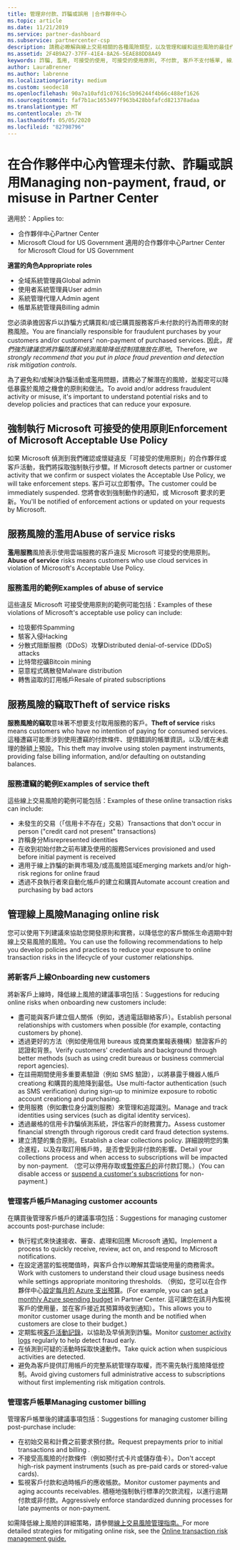 ```yaml
---
title: 管理非付款、詐騙或誤用 |合作夥伴中心
ms.topic: article
ms.date: 11/21/2019
ms.service: partner-dashboard
ms.subservice: partnercenter-csp
description: 請務必瞭解與線上交易相關的各種風險類型，以及管理和緩和這些風險的最佳作法。
ms.assetid: 2F4B9A27-37FF-41E4-8A26-5EAE88DD8A49
keywords: 詐騙, 濫用, 可接受的使用, 可接受的使用原則, 不付款, 客戶不支付帳單, 線上風險, 竊取服務, 濫用服務, 暫停訂閱,
author: LauraBrenner
ms.author: labrenne
ms.localizationpriority: medium
ms.custom: seodec18
ms.openlocfilehash: 90a7a10afd1c07616c5b96244f4b66c488ef1626
ms.sourcegitcommit: faf7b1ac1653497f963b428bbfafcd821378adaa
ms.translationtype: MT
ms.contentlocale: zh-TW
ms.lasthandoff: 05/05/2020
ms.locfileid: "82798796"
---
```

# <a name="managing-non-payment-fraud-or-misuse-in-partner-center"></a><span data-ttu-id="e9bf8-104">在合作夥伴中心內管理未付款、詐騙或誤用</span><span class="sxs-lookup"><span data-stu-id="e9bf8-104">Managing non-payment, fraud, or misuse in Partner Center</span></span>

<span data-ttu-id="e9bf8-105">適用於：</span><span class="sxs-lookup"><span data-stu-id="e9bf8-105">Applies to:</span></span>

- <span data-ttu-id="e9bf8-106">合作夥伴中心</span><span class="sxs-lookup"><span data-stu-id="e9bf8-106">Partner Center</span></span>
- <span data-ttu-id="e9bf8-107">Microsoft Cloud for US Government 適用的合作夥伴中心</span><span class="sxs-lookup"><span data-stu-id="e9bf8-107">Partner Center for Microsoft Cloud for US Government</span></span>

<span data-ttu-id="e9bf8-108">**適當的角色**</span><span class="sxs-lookup"><span data-stu-id="e9bf8-108">**Appropriate roles**</span></span>
-   <span data-ttu-id="e9bf8-109">全域系統管理員</span><span class="sxs-lookup"><span data-stu-id="e9bf8-109">Global admin</span></span>
-   <span data-ttu-id="e9bf8-110">使用者系統管理員</span><span class="sxs-lookup"><span data-stu-id="e9bf8-110">User admin</span></span>
-   <span data-ttu-id="e9bf8-111">系統管理代理人</span><span class="sxs-lookup"><span data-stu-id="e9bf8-111">Admin agent</span></span>
-   <span data-ttu-id="e9bf8-112">帳單系統管理員</span><span class="sxs-lookup"><span data-stu-id="e9bf8-112">Billing admin</span></span>

<span data-ttu-id="e9bf8-113">您必須承擔因客戶以詐騙方式購買和/或已購買服務客戶未付款的行為而帶來的財務風險。</span><span class="sxs-lookup"><span data-stu-id="e9bf8-113">You are financially responsible for fraudulent purchases by your customers and/or customers' non-payment of purchased services.</span></span> <span data-ttu-id="e9bf8-114">因此，*我們強烈建議您將詐騙防護和偵測風險降低控制措施放在原地*。</span><span class="sxs-lookup"><span data-stu-id="e9bf8-114">Therefore, *we strongly recommend that you put in place fraud prevention and detection risk mitigation controls*.</span></span>

<span data-ttu-id="e9bf8-115">為了避免和/或解決詐騙活動或濫用問題，請務必了解潛在的風險，並擬定可以降低暴露於風險之機會的原則和做法。</span><span class="sxs-lookup"><span data-stu-id="e9bf8-115">To avoid and/or address fraudulent activity or misuse, it's important to understand potential risks and to develop policies and practices that can reduce your exposure.</span></span>

## <a name="enforcement-of-microsoft-acceptable-use-policy"></a><span data-ttu-id="e9bf8-116">強制執行 Microsoft 可接受的使用原則</span><span class="sxs-lookup"><span data-stu-id="e9bf8-116">Enforcement of Microsoft Acceptable Use Policy</span></span>

<span data-ttu-id="e9bf8-117">如果 Microsoft 偵測到我們確認或懷疑違反「可接受的使用原則」的合作夥伴或客戶活動，我們將採取強制執行步驟。</span><span class="sxs-lookup"><span data-stu-id="e9bf8-117">If Microsoft detects partner or customer activity that we confirm or suspect violates the Acceptable Use Policy, we will take enforcement steps.</span></span> <span data-ttu-id="e9bf8-118">客戶可以立即暫停。</span><span class="sxs-lookup"><span data-stu-id="e9bf8-118">The customer could be immediately suspended.</span></span> <span data-ttu-id="e9bf8-119">您將會收到強制動作的通知，或 Microsoft 要求的更新。</span><span class="sxs-lookup"><span data-stu-id="e9bf8-119">You'll be notified of enforcement actions or updated on your requests by Microsoft.</span></span>

## <a name="abuse-of-service-risks"></a><span data-ttu-id="e9bf8-120">服務風險的濫用</span><span class="sxs-lookup"><span data-stu-id="e9bf8-120">Abuse of service risks</span></span>

<span data-ttu-id="e9bf8-121">**濫用服務**風險表示使用雲端服務的客戶違反 Microsoft 可接受的使用原則。</span><span class="sxs-lookup"><span data-stu-id="e9bf8-121">**Abuse of service** risks means customers who use cloud services in violation of Microsoft's Acceptable Use Policy.</span></span>

### <a name="examples-of-abuse-of-service"></a><span data-ttu-id="e9bf8-122">服務濫用的範例</span><span class="sxs-lookup"><span data-stu-id="e9bf8-122">Examples of abuse of service</span></span>

<span data-ttu-id="e9bf8-123">這些違反 Microsoft 可接受使用原則的範例可能包括：</span><span class="sxs-lookup"><span data-stu-id="e9bf8-123">Examples of these violations of Microsoft's acceptable use policy can include:</span></span>

- <span data-ttu-id="e9bf8-124">垃圾郵件</span><span class="sxs-lookup"><span data-stu-id="e9bf8-124">Spamming</span></span>
- <span data-ttu-id="e9bf8-125">駭客入侵</span><span class="sxs-lookup"><span data-stu-id="e9bf8-125">Hacking</span></span>
- <span data-ttu-id="e9bf8-126">分散式阻斷服務（DDoS）攻擊</span><span class="sxs-lookup"><span data-stu-id="e9bf8-126">Distributed denial-of-service (DDoS) attacks</span></span>
- <span data-ttu-id="e9bf8-127">比特幣挖礦</span><span class="sxs-lookup"><span data-stu-id="e9bf8-127">Bitcoin mining</span></span>
- <span data-ttu-id="e9bf8-128">惡意程式碼散發</span><span class="sxs-lookup"><span data-stu-id="e9bf8-128">Malware distribution</span></span>
- <span data-ttu-id="e9bf8-129">轉售盜取的訂用帳戶</span><span class="sxs-lookup"><span data-stu-id="e9bf8-129">Resale of pirated subscriptions</span></span>

## <a name="theft-of-service-risks"></a><span data-ttu-id="e9bf8-130">服務風險的竊取</span><span class="sxs-lookup"><span data-stu-id="e9bf8-130">Theft of service risks</span></span>

<span data-ttu-id="e9bf8-131">**服務風險的竊取**意味著不想要支付取用服務的客戶。</span><span class="sxs-lookup"><span data-stu-id="e9bf8-131">**Theft of service** risks means customers who have no intention of paying for consumed services.</span></span> <span data-ttu-id="e9bf8-132">這種遭竊可能牽涉到使用遭竊的付款條件、提供錯誤的帳單資訊，以及/或在未處理的餘額上預設。</span><span class="sxs-lookup"><span data-stu-id="e9bf8-132">This theft may involve using stolen payment instruments, providing false billing information, and/or defaulting on outstanding balances.</span></span>

### <a name="examples-of-service-theft"></a><span data-ttu-id="e9bf8-133">服務遭竊的範例</span><span class="sxs-lookup"><span data-stu-id="e9bf8-133">Examples of service theft</span></span>

<span data-ttu-id="e9bf8-134">這些線上交易風險的範例可能包括：</span><span class="sxs-lookup"><span data-stu-id="e9bf8-134">Examples of these online transaction risks can include:</span></span>

- <span data-ttu-id="e9bf8-135">未發生的交易（「信用卡不存在」交易）</span><span class="sxs-lookup"><span data-stu-id="e9bf8-135">Transactions that don't occur in person ("credit card not present" transactions)</span></span>
- <span data-ttu-id="e9bf8-136">詐稱身分</span><span class="sxs-lookup"><span data-stu-id="e9bf8-136">Misrepresented identities</span></span>
- <span data-ttu-id="e9bf8-137">在收到初始付款之前布建及使用的服務</span><span class="sxs-lookup"><span data-stu-id="e9bf8-137">Services provisioned and used before initial payment is received</span></span>
- <span data-ttu-id="e9bf8-138">適用于線上詐騙的新興市場及/或高風險區域</span><span class="sxs-lookup"><span data-stu-id="e9bf8-138">Emerging markets and/or high-risk regions for online fraud</span></span>
- <span data-ttu-id="e9bf8-139">透過不良執行者來自動化帳戶的建立和購買</span><span class="sxs-lookup"><span data-stu-id="e9bf8-139">Automate account creation and purchasing by bad actors</span></span>

## <a name="managing-online-risk"></a><span data-ttu-id="e9bf8-140">管理線上風險</span><span class="sxs-lookup"><span data-stu-id="e9bf8-140">Managing online risk</span></span>

<span data-ttu-id="e9bf8-141">您可以使用下列建議來協助您開發原則和實務，以降低您的客戶關係生命週期中對線上交易風險的風險。</span><span class="sxs-lookup"><span data-stu-id="e9bf8-141">You can use the following recommendations to help you develop policies and practices to reduce your exposure to online transaction risks in the lifecycle of your customer relationships.</span></span>

### <a name="onboarding-new-customers"></a><span data-ttu-id="e9bf8-142">將新客戶上線</span><span class="sxs-lookup"><span data-stu-id="e9bf8-142">Onboarding new customers</span></span>

<span data-ttu-id="e9bf8-143">將新客戶上線時，降低線上風險的建議事項包括：</span><span class="sxs-lookup"><span data-stu-id="e9bf8-143">Suggestions for reducing online risks when onboarding new customers include:</span></span>

- <span data-ttu-id="e9bf8-144">盡可能與客戶建立個人關係（例如，透過電話聯絡客戶）。</span><span class="sxs-lookup"><span data-stu-id="e9bf8-144">Establish personal relationships with customers when possible (for example, contacting customers by phone).</span></span>
- <span data-ttu-id="e9bf8-145">透過更好的方法（例如使用信用 bureaus 或商業商業報表機構）驗證客戶的認證和背景。</span><span class="sxs-lookup"><span data-stu-id="e9bf8-145">Verify customers' credentials and background through better methods (such as using credit bureaus or business commercial report agencies).</span></span>
- <span data-ttu-id="e9bf8-146">在註冊期間使用多重要素驗證（例如 SMS 驗證），以將暴露于機器人帳戶 creationg 和購買的風險降到最低。</span><span class="sxs-lookup"><span data-stu-id="e9bf8-146">Use multi-factor authentication (such as SMS verification) during sign-up to minimize exposure to robotic account creationg and purchasing.</span></span>
- <span data-ttu-id="e9bf8-147">使用服務（例如數位身分識別服務）來管理和追蹤識別。</span><span class="sxs-lookup"><span data-stu-id="e9bf8-147">Manage and track identities using services (such as digital identity services).</span></span>
- <span data-ttu-id="e9bf8-148">透過嚴格的信用卡詐騙偵測系統，評估客戶的財務實力。</span><span class="sxs-lookup"><span data-stu-id="e9bf8-148">Assess customer financial strength through rigorous credit card fraud detection systems.</span></span>
- <span data-ttu-id="e9bf8-149">建立清楚的集合原則。</span><span class="sxs-lookup"><span data-stu-id="e9bf8-149">Establish a clear collections policy.</span></span> <span data-ttu-id="e9bf8-150">詳細說明您的集合進程，以及存取訂用帳戶時，是否會受到非付款的影響。</span><span class="sxs-lookup"><span data-stu-id="e9bf8-150">Detail your collections process and when access to subscriptions will be impacted by non-payment.</span></span> <span data-ttu-id="e9bf8-151">（您可以停用存取或[暫停客戶的](suspend-a-subscription.md)非付款訂閱。）</span><span class="sxs-lookup"><span data-stu-id="e9bf8-151">(You can disable access or [suspend a customer's subscriptions](suspend-a-subscription.md) for non-payment.)</span></span>

### <a name="managing-customer-accounts"></a><span data-ttu-id="e9bf8-152">管理客戶帳戶</span><span class="sxs-lookup"><span data-stu-id="e9bf8-152">Managing customer accounts</span></span>

<span data-ttu-id="e9bf8-153">在購買後管理客戶帳戶的建議事項包括：</span><span class="sxs-lookup"><span data-stu-id="e9bf8-153">Suggestions for managing customer accounts post-purchase include:</span></span>

- <span data-ttu-id="e9bf8-154">執行程式來快速接收、審查、處理和回應 Microsoft 通知。</span><span class="sxs-lookup"><span data-stu-id="e9bf8-154">Implement a process to quickly receive, review, act on, and respond to Microsoft notifications.</span></span>
- <span data-ttu-id="e9bf8-155">在設定適當的監視閾值時，與客戶合作以瞭解其雲端使用量的商務需求。</span><span class="sxs-lookup"><span data-stu-id="e9bf8-155">Work with customers to understand their cloud usage business needs while settings appropriate monitoring thresholds.</span></span> <span data-ttu-id="e9bf8-156">（例如，您可以在合作夥伴中心[設定每月的 Azure 支出預算](set-an-azure-spending-budget-for-your-customers.md)。</span><span class="sxs-lookup"><span data-stu-id="e9bf8-156">(For example, you can [set a monthly Azure spending budget](set-an-azure-spending-budget-for-your-customers.md) in Partner Center.</span></span> <span data-ttu-id="e9bf8-157">這可讓您在該月內監視客戶的使用量，並在客戶接近其預算時收到通知）。</span><span class="sxs-lookup"><span data-stu-id="e9bf8-157">This allows you to monitor customer usage during the month and be notified when customers are close to their budget.)</span></span>
- <span data-ttu-id="e9bf8-158">定期監視[客戶活動記錄](activity-logs.md)，以協助及早偵測到詐騙。</span><span class="sxs-lookup"><span data-stu-id="e9bf8-158">Monitor [customer activity logs](activity-logs.md) regularly to help detect fraud early.</span></span>
- <span data-ttu-id="e9bf8-159">在偵測到可疑的活動時採取快速動作。</span><span class="sxs-lookup"><span data-stu-id="e9bf8-159">Take quick action when suspicious activities are detected.</span></span>
- <span data-ttu-id="e9bf8-160">避免為客戶提供訂用帳戶的完整系統管理存取權，而不需先執行風險降低控制。</span><span class="sxs-lookup"><span data-stu-id="e9bf8-160">Avoid giving customers full administrative access to subscriptions without first implementing risk mitigation controls.</span></span>

### <a name="managing-customer-billing"></a><span data-ttu-id="e9bf8-161">管理客戶帳單</span><span class="sxs-lookup"><span data-stu-id="e9bf8-161">Managing customer billing</span></span>

<span data-ttu-id="e9bf8-162">管理客戶帳單後的建議事項包括：</span><span class="sxs-lookup"><span data-stu-id="e9bf8-162">Suggestions for managing customer billing post-purchase include:</span></span>

- <span data-ttu-id="e9bf8-163">在初始交易和計費之前要求預付款。</span><span class="sxs-lookup"><span data-stu-id="e9bf8-163">Request prepayments prior to initial transactions and billing .</span></span>
- <span data-ttu-id="e9bf8-164">不接受高風險的付款條件（例如預付式卡片或儲存值卡）。</span><span class="sxs-lookup"><span data-stu-id="e9bf8-164">Don't accept high-risk payment instruments (such as pre-paid cards or stored-value cards).</span></span>
- <span data-ttu-id="e9bf8-165">監視客戶付款和過時帳戶的應收帳款。</span><span class="sxs-lookup"><span data-stu-id="e9bf8-165">Monitor customer payments and aging accounts receivables.</span></span> <span data-ttu-id="e9bf8-166">積極地強制執行標準的欠款流程，以進行逾期付款或非付款。</span><span class="sxs-lookup"><span data-stu-id="e9bf8-166">Aggressively enforce standardized dunning processes for late payments or non-payment.</span></span>

<span data-ttu-id="e9bf8-167">如需降低線上風險的詳細策略，請參閱[線上交易風險管理指南。](https://assets.windowsphone.com/7d885238-e13b-4f10-a682-3d5adacd2859/CSP-PartnerRiskGuide-APSFinal_InvariantCulture_Default.zip)</span><span class="sxs-lookup"><span data-stu-id="e9bf8-167">For more detailed strategies for mitigating online risk, see the [Online transaction risk management guide.](https://assets.windowsphone.com/7d885238-e13b-4f10-a682-3d5adacd2859/CSP-PartnerRiskGuide-APSFinal_InvariantCulture_Default.zip)</span></span>
